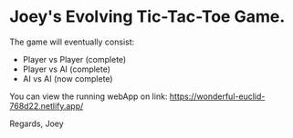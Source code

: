 # Joey's Evolving Tic-Tac-Toe Game.

The game will eventually consist:
* Player vs Player (complete)
* Player vs AI (complete)
* AI vs AI (now complete)

You can view the running webApp on link: https://wonderful-euclid-768d22.netlify.app/

Regards,
Joey
